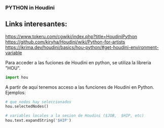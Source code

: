 ### PYTHON in Houdini

## Links interesantes:   

https://www.tokeru.com/cgwiki/index.php?title=HoudiniPython   
https://github.com/kiryha/Houdini/wiki/Python-for-artists   
https://ikrima.dev/houdini/basics/hou-python/#get-houdini-environment-variable   

Para acceder a las fuciones de Houdini en python, se utiliza la libreria "HOU".
```Python
import hou
```
A partir de aquí tenemos acceso a las funciones de Houdini en Python. Ejemplos:
```Python
# que nodos hay seleccionados
hou.selectedNodes()
```
```Python
# variables locales a la sesion de Houdini ($JOB,  $HIP, etc)
hou.text.expandString('$HIP')
```
